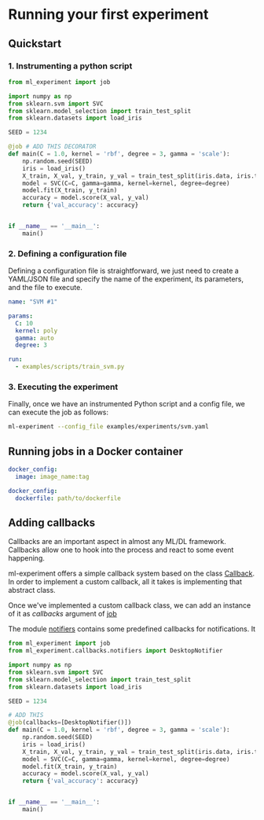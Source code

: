 # Running your first experiment

## Quickstart

### 1. Instrumenting a python script

```python
from ml_experiment import job

import numpy as np
from sklearn.svm import SVC
from sklearn.model_selection import train_test_split
from sklearn.datasets import load_iris

SEED = 1234

@job # ADD THIS DECORATOR
def main(C = 1.0, kernel = 'rbf', degree = 3, gamma = 'scale'):
    np.random.seed(SEED)
    iris = load_iris()
    X_train, X_val, y_train, y_val = train_test_split(iris.data, iris.target, random_state=SEED)
    model = SVC(C=C, gamma=gamma, kernel=kernel, degree=degree)
    model.fit(X_train, y_train)
    accuracy = model.score(X_val, y_val)
    return {'val_accuracy': accuracy}


if __name__ == '__main__':
    main()
```

### 2. Defining a configuration file

Defining a configuration file is straightforward, we just need to create a YAML/JSON file and specify the name
of the experiment, its parameters, and the file to execute.

```yaml
name: "SVM #1"

params:
  C: 10
  kernel: poly
  gamma: auto
  degree: 3

run:
  - examples/scripts/train_svm.py
```

### 3. Executing the experiment 

Finally, once we have an instrumented Python script and a config file, we can execute the job as follows:

```bash
ml-experiment --config_file examples/experiments/svm.yaml
```


## Running jobs in a Docker container


```yaml
docker_config:
  image: image_name:tag
```


```yaml
docker_config:
  dockerfile: path/to/dockerfile
```


## Adding callbacks

Callbacks are an important aspect in almost any ML/DL framework.
Callbacks allow one to hook into the process and react to some event happening.

ml-experiment offers a simple callback system based on the class
[Callback][]. In order to implement a custom callback, all it takes is implementing that
abstract class.

Once we've implemented a custom callback class, we can add an instance of it
as *callbacks* argument of [job][]

The module [notifiers][] contains some predefined callbacks for notifications. It 


```python
from ml_experiment import job
from ml_experiment.callbacks.notifiers import DesktopNotifier

import numpy as np
from sklearn.svm import SVC
from sklearn.model_selection import train_test_split
from sklearn.datasets import load_iris

SEED = 1234

# ADD THIS
@job(callbacks=[DesktopNotifier()])
def main(C = 1.0, kernel = 'rbf', degree = 3, gamma = 'scale'):
    np.random.seed(SEED)
    iris = load_iris()
    X_train, X_val, y_train, y_val = train_test_split(iris.data, iris.target, random_state=SEED)
    model = SVC(C=C, gamma=gamma, kernel=kernel, degree=degree)
    model.fit(X_train, y_train)
    accuracy = model.score(X_val, y_val)
    return {'val_accuracy': accuracy}


if __name__ == '__main__':
    main()
```

[notifiers]: <package_reference.html#ml_experiment.callbacks.notifiers.NotifierBase>
[job]: <package_reference.html#ml_experiment.job>
[Callback]: <package_reference.html#ml_experiment.callbacks.Callback>

